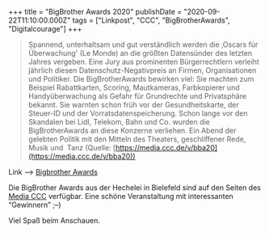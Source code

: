 +++
title = "BigBrother Awards 2020"
publishDate = "2020-09-22T11:10:00.000Z"
tags = ["Linkpost", "CCC", "BigBrotherAwards", "Digitalcourage"]
+++


> Spannend, unterhaltsam und gut verständlich werden die ‚Oscars für Überwachung' (Le Monde) an die größten Datensünder des letzten Jahres vergeben. Eine Jury aus prominenten Bürgerrechtlern verleiht jährlich diesen Datenschutz-Negativpreis an Firmen, Organisationen und Politiker. Die BigBrotherAwards bewirken viel: Sie machten zum Beispiel Rabattkarten, Scoring, Mautkameras, Farbkopierer und Handyüberwachung als Gefahr für Grundrechte und Privatsphäre bekannt. Sie warnten schon früh vor der Gesundheitskarte, der Steuer-ID und der Vorratsdatenspeicherung. Schon lange vor den Skandalen bei Lidl, Telekom, Bahn und Co. wurden die BigBrotherAwards an diese Konzerne verliehen. Ein Abend der gelebten Politik mit den Mitteln des Theaters, geschliffener Rede, Musik und  Tanz (Quelle: [https://media.ccc.de/v/bba20](https://media.ccc.de/v/bba20))

Link --> [Bigbrother Awards](https://bigbrotherawards.de/2020)

Die BigBrother Awards aus der Hechelei in Bielefeld sind auf den Seiten des [Media CCC](https://media.ccc.de/v/bba20) verfügbar. Eine schöne Veranstaltung mit interessanten “Gewinnern” ;–)

Viel Spaß beim Anschauen.

<!--more-->
